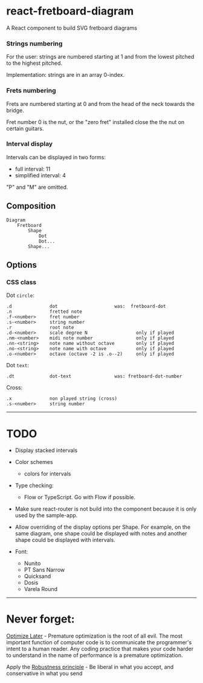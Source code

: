 # react-fretboard-diagram

A React component to build SVG fretboard diagrams


### Strings numbering

For the user: strings are numbered starting at 1 and from the lowest pitched to the highest pitched.

Implementation: strings are in an array 0-index.

### Frets numbering

Frets are numbered starting at 0 and from the head of the neck towards the bridge.

Fret number 0 is the nut, or the "zero fret" installed close the the nut on certain guitars.

### Interval display

Intervals can be displayed in two forms:

- full interval: 11
- simplified interval: 4

"P" and "M" are omitted. 

## Composition

    Diagram
        Fretboard
            Shape
                Dot
                Dot...
            Shape...

## Options

### CSS class

Dot `circle`:

    .d              dot                     was:  fretboard-dot
    .n              fretted note
    .f-<number>     fret number
    .s-<number>     string number
    .r              root note
    .d-<number>     scale degree N                  only if played
    .nm-<number>    midi note number                only if played
    .nn-<string>    note name without octave        only if played
    .no-<string>    note name with octave           only if played
    .o-<number>     octave (octave -2 is .o--2)     only if played
    
Dot `text`:    
    
    .dt             dot-text                was: fretboard-dot-number

Cross:

    .x              non played string (cross)
    .s-<number>     string number
 
----

# TODO

- Display stacked intervals

- Color schemes
    - colors for intervals

- Type checking:
    - Flow or TypeScript. Go with Flow if possible.

- Make sure react-router is not build into the component because it is only used by the sample-app.

- Allow overriding of the display options per Shape. For example, on the same diagram, one shape could be displayed with
notes and another shape could be displayed with intervals.

- Font:
    - Nunito
    - PT Sans Narrow
    - Quicksand
    - Dosis
    - Varela Round

----

# Never forget:

[Optimize Later](http://wiki.c2.com/?OptimizeLater) - Premature optimization is the root of all evil. The most important 
function of computer code is to communicate the programmer's intent to a human reader. Any coding practice that makes 
your code harder to understand in the name of performance is a premature optimization.

Apply the [Robustness principle](https://en.wikipedia.org/wiki/Robustness_principle) - Be liberal in what you accept, and conservative in what you send



